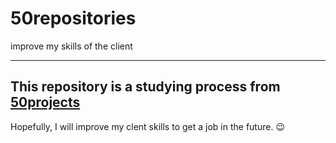 # 50repositories
improve my skills of the client

---

## This repository is a studying process from [50projects](https://github.com/bradtraversy/50projects50days)

Hopefully, I will improve my clent skills to get a job in the future.  :wink:
